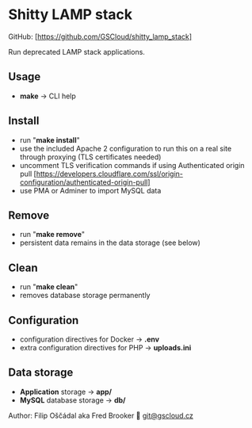 # Shitty LAMP stack

GitHub: [https://github.com/GSCloud/shitty_lamp_stack]  

Run deprecated LAMP stack applications.

## Usage

* **make** -> CLI help

## Install

* run "**make install**"
* use the included Apache 2 configuration to run this on a real site through proxying (TLS certificates needed)
* uncomment TLS verification commands if using Authenticated origin pull [https://developers.cloudflare.com/ssl/origin-configuration/authenticated-origin-pull]
* use PMA or Adminer to import MySQL data

## Remove

* run "**make remove**"
* persistent data remains in the data storage (see below)

## Clean

* run "**make clean**"
* removes database storage permanently

## Configuration

* configuration directives for Docker -> **.env**
* extra configuration directives for PHP -> **uploads.ini**

## Data storage

* **Application** storage -> **app/**
* **MySQL** database storage -> **db/**

Author: Filip Oščádal aka Fred Brooker 💌 <git@gscloud.cz>
